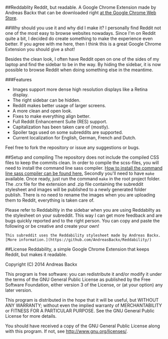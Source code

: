 ##Reddablity
Reddit, but readable. A Google Chrome Extension made by Andreas Backx that can be downloaded right [at the Google Chrome Web Store](https://chrome.google.com/webstore/detail/reddability/plcdgkcofciichapgeafkaefggdnklho).

##Why should you use it and why did I make it?
I personally find Reddit not one of the most easy to browse websites nowadays. Since I'm on Reddit quite a bit, I decided do create something to make the experience even better. If you agree with me here, then I think this is a great Google Chrome Extension you should give a shot!

Besides the clean look, I often have Reddit open on one of the sides of my laptop and find the sidebar to be in the way. By hiding the sidebar, it is now possible to browse Reddit when doing something else in the meantime.

###Features
 - Images support more dense high resolution displays like a Retina display.
 - The right sidebar can be hidden.
 - Reddit makes better usage of larger screens.
 - A more clean and open look.
 - Fixes to make everything align better.
 - Full Reddit Enhancement Suite (RES) support.
 - Capitalization has been taken care of (mostly).
 - Spoiler tags used on some subreddits are supported.
 - Current localization for English, German, French and Dutch.

Feel free to fork the repository or issue any suggestions or bugs.

##Setup and compiling
The repository does not include the compiled CSS files to keep the commits clean. In order to compile the scss-files, you will need to install the command line sass compiler. [How to install the command line sass compiler can be found here.](http://sass-lang.com/install) Secondly you'll need to have `make` available. Once ready, just run the command `make` in the root project folder. The .crx file for the extension and .zip file containing the subreddit stylesheet and images will be published to a newly generated folder publish. There is no need to rename the images when you are uploading them to Reddit, everything is taken care of.

Please refer to Reddabiltiy in the sidebar when you are using Reddabilty as the stylesheet on your subreddit. This way I can get more feedback and are bugs quickly reported and to the right person. You can copy and paste the following or be creative and create your own!

```
This subreddit uses the Reddability stylesheet made by Andreas Backx. [More information.](https://github.com/AndreasBackx/Reddability/)
```

##License
Reddability, a simple Google Chrome Extension that keeps Reddit, but makes it readable.

Copyright (C) 2014  Andreas Backx

This program is free software: you can redistribute it and/or modify
it under the terms of the GNU General Public License as published by
the Free Software Foundation, either version 3 of the License, or
(at your option) any later version.

This program is distributed in the hope that it will be useful,
but WITHOUT ANY WARRANTY; without even the implied warranty of
MERCHANTABILITY or FITNESS FOR A PARTICULAR PURPOSE.  See the
GNU General Public License for more details.

You should have received a copy of the GNU General Public License
along with this program.  If not, see <http://www.gnu.org/licenses/>.
